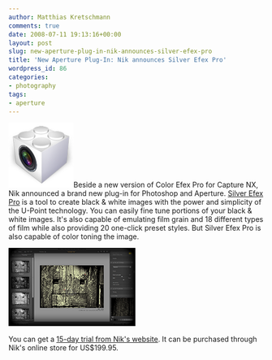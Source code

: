 ```yaml
---
author: Matthias Kretschmann
comments: true
date: 2008-07-11 19:13:16+00:00
layout: post
slug: new-aperture-plug-in-nik-announces-silver-efex-pro
title: 'New Aperture Plug-In: Nik announces Silver Efex Pro'
wordpress_id: 86
categories:
- photography
tags:
- aperture
---
```


![image](/media/aperture-plugin128.png)Beside a new version of Color Efex Pro for Capture NX, Nik announced a brand new plug-in for Photoshop and Aperture. [Silver Efex Pro](http://www.niksoftware.com/silverefexpro/usa/entry.php) is a tool to create black & white images with the power and simplicity of the U-Point technology. You can easily fine tune portions of your black & white images. It's also capable of emulating film grain and 18 different types of film while also providing 20 one-click preset styles. But Silver Efex Pro is also capable of color toning the image.

[![Nik Silver Efex Pro UI](/media/nik_silverefex_thumb.png)](/media/nik_silverefex.png)



You can get a [15-day trial from Nik's website](http://www.niksoftware.com/site/cont_index.php?nav_top=367&cms_child=__demo&productId=262). It can be purchased through Nik's online store for US$199.95.
